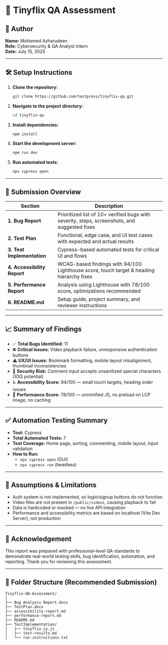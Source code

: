 
# 🎥 Tinyflix QA Assessment

## 🧑 Author
**Name:** Mohamed Azharudeen  
**Role:** Cybersecurity & QA Analyst Intern  
**Date:** July 15, 2025

---

## 🛠 Setup Instructions

1. **Clone the repository:**
   ```bash
   git clone https://github.com/testpress/tinyflix-qa.git
   ```
2. **Navigate to the project directory:**
   ```bash
   cd tinyflix-qa
   ```
3. **Install dependencies:**
   ```bash
   npm install
   ```
4. **Start the development server:**
   ```bash
   npm run dev
   ```
5. **Run automated tests:**
   ```bash
   npx cypress open
   ```

---

## 📑 Submission Overview

| Section | Description |
|---------|-------------|
| **1. Bug Report** | Prioritized list of 10+ verified bugs with severity, steps, screenshots, and suggested fixes |
| **2. Test Plan** | Functional, edge case, and UI test cases with expected and actual results |
| **3. Test Implementation** | Cypress-based automated tests for critical UI and flows |
| **4. Accessibility Report** | WCAG-based findings with 94/100 Lighthouse score, touch target & heading hierarchy fixes |
| **5. Performance Report** | Analysis using Lighthouse with 78/100 score, optimizations recommended |
| **6. README.md** | Setup guide, project summary, and reviewer instructions |

---

## 📈 Summary of Findings

- ✅ **Total Bugs Identified:** 11
- ❌ **Critical Issues:** Video playback failure, unresponsive authentication buttons
- ⚠️ **UX/UI Issues:** Bookmark formatting, mobile layout misalignment, thumbnail inconsistencies
- 🔐 **Security Risk:** Comment input accepts unsanitized special characters (XSS potential)
- ♿ **Accessibility Score:** 94/100 — small touch targets, heading order issues
- 🚀 **Performance Score:** 78/100 — unminified JS, no preload on LCP image, no caching

---

## ✅ Automation Testing Summary

- **Tool:** Cypress
- **Total Automated Tests:** 7
- **Test Coverage:** Home page, sorting, commenting, mobile layout, input validation
- **How to Run:**  
  - `npx cypress open` (GUI)  
  - `npx cypress run` (headless)

---

## 🧩 Assumptions & Limitations

- Auth system is not implemented, so login/signup buttons do not function
- Video files are not present in `/public/videos`, causing playback to fail
- Data is hardcoded or mocked — no live API integration
- Performance and accessibility metrics are based on localhost (Vite Dev Server), not production

---

## 🙏 Acknowledgement

This report was prepared with professional-level QA standards to demonstrate real-world testing skills, bug identification, automation, and reporting. Thank you for reviewing this assessment.

---

## 📂 Folder Structure (Recommended Submission)

```
Tinyflix-QA-Assessment/
│
├── Bug Analysis Report.docx
├── TestPlan.docx
├── accessibility-report.md
├── performance-report.md
├── README.md
├── TestImplementation/
│   ├── tinyflix.cy.js
│   ├── test-results.md
│   └── run-instructions.txt
```
